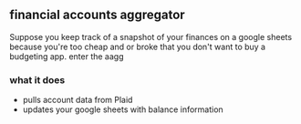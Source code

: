 ## financial accounts aggregator

Suppose you keep track of a snapshot of your finances on a google sheets because you're too cheap and or broke that you don't want to buy a budgeting app. enter the aagg

### what it does

- pulls account data from Plaid
- updates your google sheets with balance information
